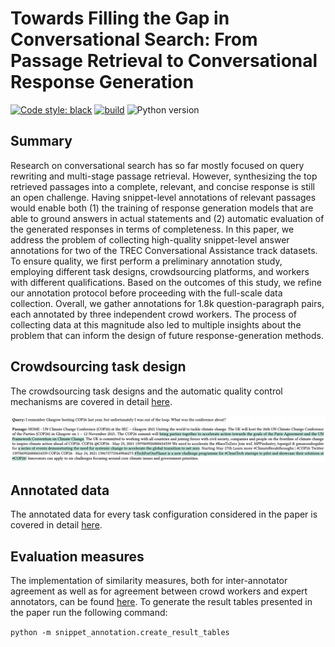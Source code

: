 # Towards Filling the Gap in Conversational Search: From Passage Retrieval to Conversational Response Generation

[![Code style: black](https://img.shields.io/badge/code%20style-black-000000.svg)](https://github.com/psf/black)
[![build](https://github.com/iai-group/snippet_annotation/actions/workflows/python-package-conda.yaml/badge.svg)](https://github.com/iai-group/snippet_annotation/actions/workflows/python-package-conda.yaml)
![Python version](https://img.shields.io/badge/python-3.9-blue)

## Summary

Research on conversational search has so far mostly focused on query rewriting and multi-stage passage retrieval. However, synthesizing the top retrieved passages into a complete, relevant, and concise response is still an open challenge. Having snippet-level annotations of relevant passages would enable both (1) the training of response generation models that are able to ground answers in actual statements and (2) automatic evaluation of the generated responses in terms of completeness. In this paper, we address the problem of collecting high-quality snippet-level answer annotations for two of the TREC Conversational Assistance track datasets. To ensure quality, we first perform a preliminary annotation study, employing different task designs, crowdsourcing platforms, and workers with different qualifications. Based on the outcomes of this study, we refine our annotation protocol before proceeding with the full-scale data collection. Overall, we gather annotations for 1.8k question-paragraph pairs, each annotated by three independent crowd workers. The process of collecting data at this magnitude also led to multiple insights about the problem that can inform the design of future response-generation methods.

## Crowdsourcing task design

The crowdsourcing task designs and the automatic quality control mechanisms are covered in detail [here](crowdsourcing_task_design/README.md). 

![alt text](crowdsourcing_task_design/snippets_dataset_sample.png)

## Annotated data

The annotated data for every task configuration considered in the paper is covered in detail [here](data/README.md). 

## Evaluation measures

The implementation of similarity measures, both for inter-annotator agreement as well as for agreement between crowd workers and expert annotators, can be found [here](snippet_annotation/measures/). To generate the result tables presented in the paper run the following command:

``
python -m snippet_annotation.create_result_tables
``
